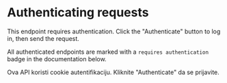 # Authenticating requests

This endpoint requires authentication. Click the "Authenticate" button to log in, then send the request.

All authenticated endpoints are marked with a `requires authentication` badge in the documentation below.

Ova API koristi cookie autentifikaciju. Kliknite "Authenticate" da se prijavite.
